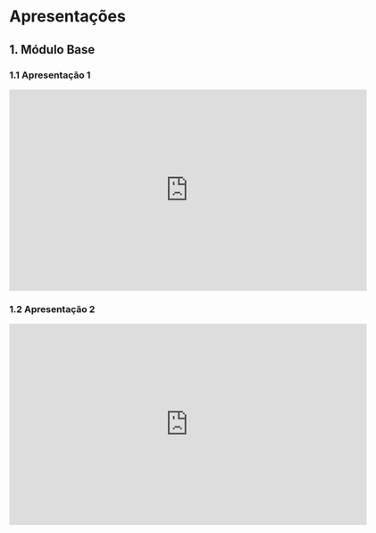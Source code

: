 # Apresentações

## 1. Módulo Base
### 1.1 Apresentação 1
<iframe src="https://drive.google.com/file/d/1UDwwgw3X94OJ59j6FCQYXQfpk-eBe73a/preview" width="640" height="360" frameborder="0" allowfullscreen="true"></iframe>

### 1.2 Apresentação 2
<iframe src="https://drive.google.com/file/d/1amyyFE3ptUVjyf4e1vfkac_KyzSmKR6N/preview" width="640" height="360" frameborder="0" allowfullscreen="true"></iframe>